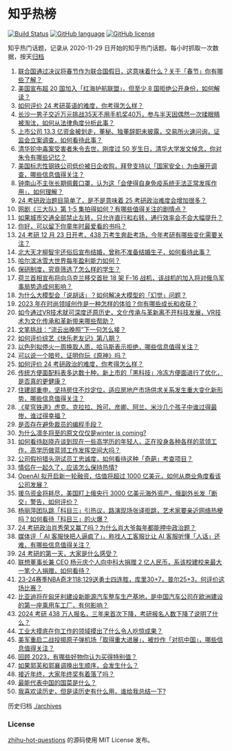 # 知乎热榜
[![Build Status](https://github.com/ToWeLong/zhihu-hot-questions/workflows/CI/badge.svg)](https://github.com/ToWeLong/zhihu-hot-questions/actions)
[![GitHub language](https://img.shields.io/badge/language-golang-orange.svg)](https://golang.org/)
[![GitHub license](https://img.shields.io/github/license/ToWeLong/zhihu-hot-questions)](https://github.com/ToWeLong/zhihu-hot-questions/blob/main/LICENSE)

知乎热门话题，记录从 2020-11-29 日开始的知乎热门话题。每小时抓取一次数据，按天[归档](./archives)

<!-- BEGIN -->

1. [联合国通过决议将春节作为联合国假日，这意味着什么？关于「春节」你有哪些了解？](https://www.zhihu.com/question/636241146)
1. [美国宣布超 20 国加入「红海护航联盟」，但至少 8 国拒绝公开身份，如何解读？](https://www.zhihu.com/question/636240980)
1. [如何评价 24 考研英语的难度，你考得怎么样？](https://www.zhihu.com/question/636296644)
1. [长沙一男子交近万元挑战35天不用手机奖40万，参与半天因偶然一次揉眼睛被淘汰，如何从法律角度分析此事？](https://www.zhihu.com/question/635829618)
1. [上市公司 13.3 亿资金被划走，董秘、独董辞职未披露，交易所火速问询，证监会立案调查，如何看待此事？](https://www.zhihu.com/question/636233398)
1. [清华铊中毒案受害者朱令去世，刚度过 50 岁生日，清华大学发文悼念，你对朱令有哪些记忆？](https://www.zhihu.com/question/636249598)
1. [美国标志性钢铁公司低价被日企收购，拜登支持以「国家安全」为由展开调查，哪些信息值得关注？](https://www.zhihu.com/question/636086301)
1. [钟南山不主张长期佩戴口罩，认为这「会使得自身免疫系统无法正常发挥作用」，如何理解？](https://www.zhihu.com/question/636287835)
1. [24 考研政治题目简单了，是不是意味着 25 考研政治难度会增加很多？](https://www.zhihu.com/question/636259410)
1. [网剧《三大队》第 1-5 集拍得如何？有哪些值得关注的剧情点？](https://www.zhihu.com/question/636150397)
1. [如果城市交通全部禁止左转，只允许直行和右转，通行效率会不会大幅提升？](https://www.zhihu.com/question/451527060)
1. [你好，可以留下你童年时最爱看的书吗？](https://www.zhihu.com/question/630833542)
1. [24 考研 12 月 23 日开考，438 万考生奔赴考场，今年考研有哪些变化需要关注？](https://www.zhihu.com/question/622260596)
1. [北大天才柳智宇还俗后宣布结婚，曾称不准备结婚生子，如何看待此事？](https://www.zhihu.com/question/636103636)
1. [哈尔滨冰雪大世界每年盈利能力如何？](https://www.zhihu.com/question/55377016)
1. [保研制度，究竟筛选了怎么样的学生？](https://www.zhihu.com/question/627930104)
1. [荷兰首相宣布将向乌克兰移交首批 18 架 F-16 战机，该战机的加入将对俄乌军事局势造成何影响？](https://www.zhihu.com/question/636242343)
1. [为什么大模型会「说胡话」？如何解决大模型的「幻觉」问题？](https://www.zhihu.com/question/635776684)
1. [2023 年在时尚领域创作是一种怎样的体验？你有哪些成长和收获？](https://www.zhihu.com/question/636095972)
1. [如今通过VR技术就可深度还原历史，文化传承与革新离不开科技发展，VR技术为文化传承和革新带来哪些帮助？](https://www.zhihu.com/question/636122077)
1. [文笔挑战：“流云出晚照”下一句怎么接？](https://www.zhihu.com/question/636122185)
1. [如何评价综艺《快乐老友记》第八期？](https://www.zhihu.com/question/636061344)
1. [以色列拟停火一周换取人质，哈马斯表示拒绝，哪些信息值得关注？](https://www.zhihu.com/question/636071959)
1. [可以说一个暗号，证明你玩《原神》吗？](https://www.zhihu.com/question/630256756)
1. [如何评价 24 考研政治的难度，你考得怎么样？](https://www.zhihu.com/question/636240631)
1. [传统方便面配料表多达数十种，新上市的「黑科技」冷冻方便面进行了优化，是否真的更健康？](https://www.zhihu.com/question/636137625)
1. [住建部重申，坚持房住不炒定位，适应房地产市场供求关系发生重大变化新形势，哪些信息值得关注？](https://www.zhihu.com/question/636084363)
1. [《星穹铁道》虎克、克拉拉、玲可、彦卿、阿兰、米沙几个孩子中谁过得最惨，谁过得幸福？](https://www.zhihu.com/question/636069884)
1. [是否存在避免裁员的编程手段？](https://www.zhihu.com/question/634185404)
1. [为什么凛冬将至的原文仅仅是winter is coming?](https://www.zhihu.com/question/632562067)
1. [如何看待赵晓卉谈到现在一些高学历的年轻人，正在投身各种各样的蓝领工作，高学历做蓝领工作发挥空间大吗？](https://www.zhihu.com/question/636181103)
1. [公司假扮猎头测试员工忠诚度，如何看待这种「奇葩」考查项目？](https://www.zhihu.com/question/635934996)
1. [情侣在一起久了，应该怎么保持热情?](https://www.zhihu.com/question/636080304)
1. [OpenAI 拟开启新一轮融资，估值将超过 1000 亿美元，如何从商业角度看该公司发展？](https://www.zhihu.com/question/636259429)
1. [援乌资金将耗尽，美国盯上俄央行 3000 亿美元海外资产，俄副外长发「断交」警告，如何评价？](https://www.zhihu.com/question/636284955)
1. [杨丽萍团队跳「科目三」引热议，路演现场张译拒跳，艺术家要亲近网络热梗吗？如何看待「科目三」的火爆？](https://www.zhihu.com/question/636192435)
1. [24 考研政治肖秀荣又赢了吗？为什么肖大爷每年都能押中政治题？](https://www.zhihu.com/question/636254724)
1. [媒体评「 AI 客服快把人逼疯了」，称找人工客服比让 AI 客服听懂「人话」还难，有哪些信息值得关注？](https://www.zhihu.com/question/636116155)
1. [24 考研的第一天，大家是什么感受？](https://www.zhihu.com/question/636235273)
1. [联想董事长兼 CEO 杨元庆个人向中科大捐赠 2 亿人民币，系该校建校来最大一笔个人捐赠，如何看待？](https://www.zhihu.com/question/635816202)
1. [23-24赛季NBA奇才118:129送勇士四连胜，库里30+7，普尔25+3，何评价这场比赛？](https://www.zhihu.com/question/636248208)
1. [比亚迪将在匈牙利建设新能源汽车整车生产基地，是中国汽车公司在欧洲建设的第一座乘用车工厂，有何影响？](https://www.zhihu.com/question/636233414)
1. [2024 考研 438 万人报名，三年来首次下降，考研报名人数下降了说明了什么？](https://www.zhihu.com/question/632206142)
1. [工业大摸底在你工作的领域摸出了什么令人吃惊成果？](https://www.zhihu.com/question/634803024)
1. [美军重启二战投掷原子弹机场「取得重大进展」，被炒作「对抗中国」，哪些信息值得关注？](https://www.zhihu.com/question/636142717)
1. [回顾 2023，有哪些好物你认为买得特别值？](https://www.zhihu.com/question/635775807)
1. [如果郭芙和郭襄调换出生顺序，会发生什么？](https://www.zhihu.com/question/636061357)
1. [接近年终，大家年终奖有着落了吗？](https://www.zhihu.com/question/635572663)
1. [最能代表中国的国菜是什么？](https://www.zhihu.com/question/526246125)
1. [我喜欢读历史，但是读历史有什么用，谁给我总结一下?](https://www.zhihu.com/question/34722541)

<!-- END -->

历史归档 [./archives](./archives)


### License
[zhihu-hot-questions](https://github.com/towelong/zhihu-hot-questions) 的源码使用 MIT License 发布。